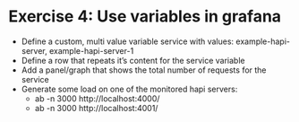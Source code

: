 # Exercise 4: Use variables in grafana

* Define a custom, multi value variable service with values: example-hapi-server, example-hapi-server-1
* Define a row that repeats it’s content for the service variable
* Add a panel/graph that shows the total number of requests for the service
* Generate some load on one of the monitored hapi servers:
  * ab -n 3000 http://localhost:4000/
  * ab -n 3000 http://localhost:4001/

